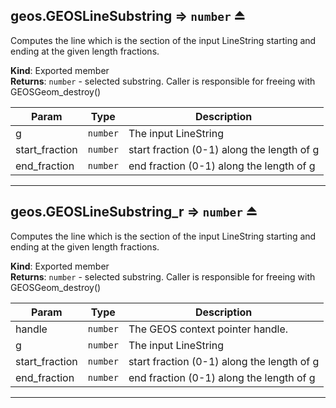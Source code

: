 <a name="exp_module_geos--geos.GEOSLineSubstring"></a>

## geos.GEOSLineSubstring ⇒ <code>number</code> ⏏
Computes the line which is the section of the input LineString starting and
 ending at the given length fractions.

**Kind**: Exported member  
**Returns**: <code>number</code> - selected substring.
 Caller is responsible for freeing with GEOSGeom_destroy()  

| Param | Type | Description |
| --- | --- | --- |
| g | <code>number</code> | The input LineString |
| start_fraction | <code>number</code> | start fraction (0-1) along the length of g |
| end_fraction | <code>number</code> | end fraction (0-1) along the length of g |


---
<a name="exp_module_geos--geos.GEOSLineSubstring_r"></a>

## geos.GEOSLineSubstring\_r ⇒ <code>number</code> ⏏
Computes the line which is the section of the input LineString starting and
 ending at the given length fractions.

**Kind**: Exported member  
**Returns**: <code>number</code> - selected substring.
 Caller is responsible for freeing with GEOSGeom_destroy()  

| Param | Type | Description |
| --- | --- | --- |
| handle | <code>number</code> | The GEOS context pointer handle. |
| g | <code>number</code> | The input LineString |
| start_fraction | <code>number</code> | start fraction (0-1) along the length of g |
| end_fraction | <code>number</code> | end fraction (0-1) along the length of g |


---
